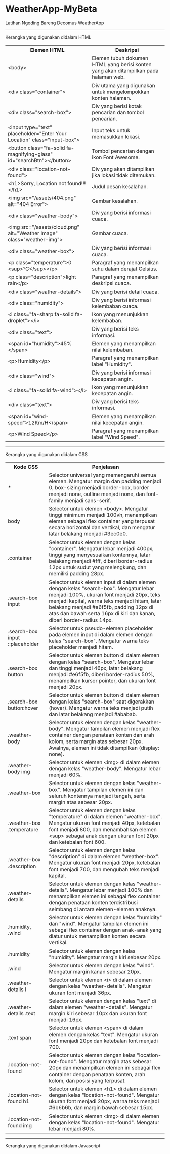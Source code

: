 # WeatherApp-MyBeta
Latihan Ngoding Bareng Decomus WeatherApp
<hr>
<p>Kerangka yang digunakan didalam HTML</p>
 <table>
        <tr>
            <th>Elemen HTML</th>
            <th>Deskripsi</th>
        </tr>
        <tr>
            <td>&lt;body&gt;</td>
            <td>Elemen tubuh dokumen HTML yang berisi konten yang akan ditampilkan pada halaman web.</td>
        </tr>
        <tr>
            <td>&lt;div class="container"&gt;</td>
            <td>Div utama yang digunakan untuk mengelompokkan konten halaman.</td>
        </tr>
        <tr>
            <td>&lt;div class="search-box"&gt;</td>
            <td>Div yang berisi kotak pencarian dan tombol pencarian.</td>
        </tr>
        <tr>
            <td>&lt;input type="text" placeholder="Enter Your Location" class="input-box"&gt;</td>
            <td>Input teks untuk memasukkan lokasi.</td>
        </tr>
        <tr>
            <td>&lt;button class="fa-solid fa-magnifying-glass" id="searchBtn"&gt;&lt;/button&gt;</td>
            <td>Tombol pencarian dengan ikon Font Awesome.</td>
        </tr>
        <tr>
            <td>&lt;div class="location-not-found"&gt;</td>
            <td>Div yang akan ditampilkan jika lokasi tidak ditemukan.</td>
        </tr>
        <tr>
            <td>&lt;h1&gt;Sorry, Location not found!!!&lt;/h1&gt;</td>
            <td>Judul pesan kesalahan.</td>
        </tr>
        <tr>
            <td>&lt;img src="/assets/404.png" alt="404 Error"&gt;</td>
            <td>Gambar kesalahan.</td>
           <tr>
            <td>&lt;div class="weather-body"&gt;</td>
            <td>Div yang berisi informasi cuaca.</td>
        </tr>
        <tr>
            <td>&lt;img src="/assets/cloud.png" alt="Weather Image" class="weather-img"&gt;</td>
            <td>Gambar cuaca.</td>
        </tr>
        <tr>
            <td>&lt;div class="weather-box"&gt;</td>
            <td>Div yang berisi informasi cuaca.</td>
        </tr>
        <tr>
            <td>&lt;p class="temperature"&gt;0 &lt;sup&gt;&deg;C&lt;/sup&gt;&lt;/p&gt;</td>
            <td>Paragraf yang menampilkan suhu dalam derajat Celsius.</td>
        </tr>
        <tr>
            <td>&lt;p class="description"&gt;light rain&lt;/p&gt;</td>
            <td>Paragraf yang menampilkan deskripsi cuaca.</td>
        </tr>
        <tr>
            <td>&lt;div class="weather-details"&gt;</td>
            <td>Div yang berisi detail cuaca.</td>
        </tr>
        <tr>
            <td>&lt;div class="humidity"&gt;</td>
            <td>Div yang berisi informasi kelembaban cuaca.</td>
        </tr>
        <tr>
            <td>&lt;i class="fa-sharp fa-solid fa-droplet"&gt;&lt;/i&gt;</td>
            <td>Ikon yang menunjukkan kelembaban.</td>
        </tr>
        <tr>
            <td>&lt;div class="text"&gt;</td>
            <td>Div yang berisi teks informasi.</td>
        </tr>
        <tr>
            <td>&lt;span id="humidity"&gt;45%&lt;/span&gt;</td>
            <td>Elemen yang menampilkan nilai kelembaban.</td>
        </tr>
        <tr>
            <td>&lt;p&gt;Humidity&lt;/p&gt;</td>
            <td>Paragraf yang menampilkan label "Humidity".</td>
        </tr>
        <tr>
            <td>&lt;div class="wind"&gt;</td>
            <td>Div yang berisi informasi kecepatan angin.</td>
        </tr>
        <tr>
            <td>&lt;i class="fa-solid fa-wind"&gt;&lt;/i&gt;</td>
            <td>Ikon yang menunjukkan kecepatan angin.</td>
        </tr>
        <tr>
            <td>&lt;div class="text"&gt;</td>
            <td>Div yang berisi teks informasi.</td>
        </tr>
        <tr>
            <td>&lt;span id="wind-speed"&gt;12Km/H&lt;/span&gt;</td>
            <td>Elemen yang menampilkan nilai kecepatan angin.</td>
        </tr>
        <tr>
            <td>&lt;p&gt;Wind Speed&lt;/p&gt;</td>
            <td>Paragraf yang menampilkan label "Wind Speed".</td>
        </tr>
    </table>
<hr>
<p>Kerangka yang digunakan didalam CSS</p>
    <table>
        <tr>
            <th>Kode CSS</th>
            <th>Penjelasan</th>
        </tr>
        <tr>
            <td>*</td>
            <td>Selector universal yang memengaruhi semua elemen. Mengatur margin dan padding menjadi 0, box-sizing menjadi border-box, border menjadi none, outline menjadi none, dan font-family menjadi sans-serif.</td>
        </tr>
        <tr>
            <td>body</td>
            <td>Selector untuk elemen &lt;body&gt;. Mengatur tinggi minimum menjadi 100vh, menampilkan elemen sebagai flex container yang terpusat secara horizontal dan vertikal, dan mengatur latar belakang menjadi #3ec0e0.</td>
        </tr>
        <tr>
            <td>.container</td>
            <td>Selector untuk elemen dengan kelas "container". Mengatur lebar menjadi 400px, tinggi yang menyesuaikan kontennya, latar belakang menjadi #fff, diberi border-radius 12px untuk sudut yang melengkung, dan memiliki padding 28px.</td>
        </tr>
      <tr>
            <td>.search-box input</td>
            <td>Selector untuk elemen input di dalam elemen dengan kelas "search-box". Mengatur lebar menjadi 100%, ukuran font menjadi 20px, teks menjadi kapital, warna teks menjadi hitam, latar belakang menjadi #e6f5fb, padding 12px di atas dan bawah serta 16px di kiri dan kanan, diberi border-radius 14px.</td>
        </tr>
        <tr>
            <td>.search-box input ::placeholder</td>
            <td>Selector untuk pseudo-elemen placeholder pada elemen input di dalam elemen dengan kelas "search-box". Mengatur warna teks placeholder menjadi hitam.</td>
        </tr>
        <tr>
            <td>.search-box button</td>
            <td>Selector untuk elemen button di dalam elemen dengan kelas "search-box". Mengatur lebar dan tinggi menjadi 46px, latar belakang menjadi #e6f5fb, diberi border-radius 50%, menampilkan kursor pointer, dan ukuran font menjadi 20px.</td>
        </tr>
        <tr>
            <td>.search-box button:hover</td>
            <td>Selector untuk elemen button di dalam elemen dengan kelas "search-box" saat digerakkan (hover). Mengatur warna teks menjadi putih dan latar belakang menjadi #ababab.</td>
        </tr>
        <tr>
            <td>.weather-body</td>
            <td>Selector untuk elemen dengan kelas "weather-body". Mengatur tampilan elemen menjadi flex container dengan penataan konten dan arah kolom, serta margin atas sebesar 20px. Awalnya, elemen ini tidak ditampilkan (display: none).</td>
        </tr>
        <tr>
            <td>.weather-body img</td>
            <td>Selector untuk elemen &lt;img&gt; di dalam elemen dengan kelas "weather-body". Mengatur lebar menjadi 60%.</td>
        </tr>
        <tr>
            <td>.weather-box</td>
            <td>Selector untuk elemen dengan kelas "weather-box". Mengatur tampilan elemen ini dan seluruh kontennya menjadi tengah, serta margin atas sebesar 20px.</td>
        </tr>
        <tr>
            <td>.weather-box .temperature</td>
            <td>Selector untuk elemen dengan kelas "temperature" di dalam elemen "weather-box". Mengatur ukuran font menjadi 40px, ketebalan font menjadi 800, dan menambahkan elemen &lt;sup&gt; sebagai anak dengan ukuran font 20px dan ketebalan font 600.</td>
        </tr>
        <tr>
            <td>.weather-box .description</td>
            <td>Selector untuk elemen dengan kelas "description" di dalam elemen "weather-box". Mengatur ukuran font menjadi 20px, ketebalan font menjadi 700, dan mengubah teks menjadi kapital.</td>
        </tr>
        <tr>
            <td>.weather-details</td>
            <td>Selector untuk elemen dengan kelas "weather-details". Mengatur lebar menjadi 100% dan menampilkan elemen ini sebagai flex container dengan penataan konten terdistribusi seimbang di antara elemen-elemen anaknya.</td>
        </tr>
        <tr>
            <td>.humidity, .wind</td>
            <td>Selector untuk elemen dengan kelas "humidity" dan "wind". Mengatur tampilan elemen ini sebagai flex container dengan anak-anak yang diatur untuk menampilkan konten secara vertikal.</td>
        </tr>
        <tr>
            <td>.humidity</td>
            <td>Selector untuk elemen dengan kelas "humidity". Mengatur margin kiri sebesar 20px.</td>
        </tr>
        <tr>
            <td>.wind</td>
            <td>Selector untuk elemen dengan kelas "wind". Mengatur margin kanan sebesar 20px.</td>
        </tr>
        <tr>
            <td>.weather-details i</td>
            <td>Selector untuk elemen &lt;i&gt; di dalam elemen dengan kelas "weather-details". Mengatur ukuran font menjadi 36px.</td>
        </tr>
        <tr>
            <td>.weather-details .text</td>
            <td>Selector untuk elemen dengan kelas "text" di dalam elemen "weather-details". Mengatur margin kiri sebesar 10px dan ukuran font menjadi 16px.</td>
        </tr>
        <tr>
            <td>.text span</td>
            <td>Selector untuk elemen &lt;span&gt; di dalam elemen dengan kelas "text". Mengatur ukuran font menjadi 20px dan ketebalan font menjadi 700.</td>
        </tr>
        <tr>
            <td>.location-not-found</td>
            <td>Selector untuk elemen dengan kelas "location-not-found". Mengatur margin atas sebesar 20px dan menampilkan elemen ini sebagai flex container dengan penataan konten, arah kolom, dan posisi yang terpusat.</td>
        </tr>
        <tr>
            <td>.location-not-found h1</td>
            <td>Selector untuk elemen &lt;h1&gt; di dalam elemen dengan kelas "location-not-found". Mengatur ukuran font menjadi 20px, warna teks menjadi #6b6b6b, dan margin bawah sebesar 15px.</td>
        </tr>
        <tr>
            <td>.location-not-found img</td>
            <td>Selector untuk elemen &lt;img&gt; di dalam elemen dengan kelas "location-not-found". Mengatur lebar menjadi 80%.</td>
        </tr>
    </table>
<hr>
<p>Kerangka yang digunakan didalam Javascript</p>
